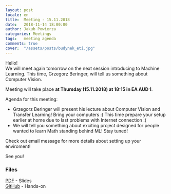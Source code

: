 ```yaml
---
layout: post
locale: en
title:  Meeting - 15.11.2018
date:   2018-11-14 18:00:00
author: Jakub Powierza
categories: Meetings
tags:	meeting agenda
comments: true
cover:  "/assets/posts/budynek_eti.jpg"
---
```


Hello!  
We will meet again tomorrow on the next session introducing to Machine Learning. This time, Grzegorz Beringer, will tell us something
 about Computer Vision.

Meeting will take place **at Thursday (15.11.2018) at 18:15 in EA AUD 1**.

Agenda for this meeting:
 - Grzegorz Beringer will present his lecture about Computer Vision and Transfer Learning! Bring your computers :) This time prepare your
 setup earlier at home due to last problems with Internet connection :(
 - We will tell you something about exciting project designed for people wanted to learn Math standing behind ML! Stay tuned!

Check out email message for more details about setting up your enviroment!

See you!

### Files

[<i class="fa fa-file-pdf-o" aria-hidden="true"></i> PDF](/pliki/pdf/2018-11-14-spotkanie/ComputerVisionAndTransferLearning.pdf) - Slides  
[<i class="fa fa-book" aria-hidden="true"></i> GitHub](https://github.com/gberinger/resnet-finetune-demo) - Hands-on

